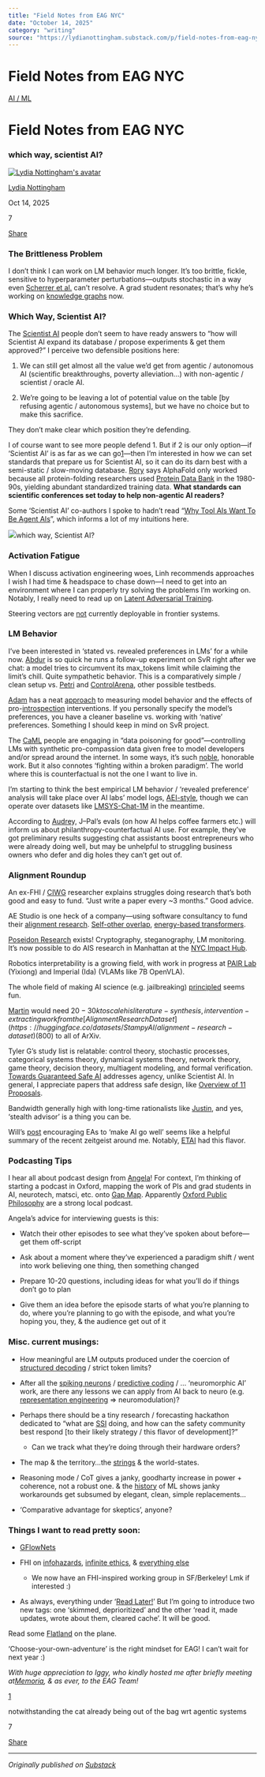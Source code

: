 ```yaml
---
title: "Field Notes from EAG NYC"
date: "October 14, 2025"
category: "writing"
source: "https://lydianottingham.substack.com/p/field-notes-from-eag-nyc"
---
```


# Field Notes from EAG NYC

[AI / ML](https://lydianottingham.substack.com/s/posts-about-ai/?utm_source=substack&utm_medium=menu)

# Field Notes from EAG NYC

### which way, scientist AI?

[![Lydia Nottingham's avatar](https://substackcdn.com/image/fetch/$s_!vtly!,w_36,h_36,c_fill,f_auto,q_auto:good,fl_progressive:steep/https%3A%2F%2Fsubstack-post-media.s3.amazonaws.com%2Fpublic%2Fimages%2F00b9f6ba-3b98-4eab-af7a-8b677e3d2c62_1126x1126.jpeg)](https://substack.com/@lydianottingham)

[Lydia Nottingham](https://substack.com/@lydianottingham)

Oct 14, 2025

7

[](https://lydianottingham.substack.com/p/field-notes-from-eag-nyc/comments)

[Share](javascript:void\(0\))

### The Brittleness Problem

I don’t think I can work on LM behavior much longer. It’s too brittle, fickle, sensitive to hyperparameter perturbations—outputs stochastic in a way even [Scherrer et al.](https://arxiv.org/abs/2307.14324) can’t resolve. A grad student resonates; that’s why he’s working on [knowledge graphs](https://arxiv.org/abs/2307.07697) now.

### Which Way, Scientist AI?

The [Scientist AI](https://arxiv.org/abs/2502.15657) people don’t seem to have ready answers to “how will Scientist AI expand its database / propose experiments & get them approved?” I perceive two defensible positions here:

  1. We can still get almost all the value we’d get from agentic / autonomous AI (scientific breakthroughs, poverty alleviation…) with non-agentic / scientist / oracle AI.

  2. We’re going to be leaving a lot of potential value on the table [by refusing agentic / autonomous systems], but we have no choice but to make this sacrifice.




They don’t make clear which position they’re defending.

I of course want to see more people defend 1. But if 2 is our only option—if ‘Scientist AI’ is as far as we can go[1](https://lydianottingham.substack.com/p/field-notes-from-eag-nyc#footnote-1-176117030)—then I’m interested in how we can set standards that prepare us for Scientist AI, so it can do its darn best with a semi-static / slow-moving database. [Rory](https://www.rory.bio/) says AlphaFold only worked because all protein-folding researchers used [Protein Data Bank](https://www.rcsb.org/) in the 1980-90s, yielding abundant standardized training data. **What standards can scientific conferences set today to help non-agentic AI readers?**

Some ‘Scientist AI’ co-authors I spoke to hadn’t read “[Why Tool AIs Want To Be Agent AIs](https://gwern.net/tool-ai)”, which informs a lot of my intuitions here.

[![](https://substackcdn.com/image/fetch/$s_!BSPQ!,w_1456,c_limit,f_auto,q_auto:good,fl_progressive:steep/https%3A%2F%2Fsubstack-post-media.s3.amazonaws.com%2Fpublic%2Fimages%2Fa5426cb4-01fa-4c6a-8327-b77317259920_1024x1024.png)](https://substackcdn.com/image/fetch/$s_!BSPQ!,f_auto,q_auto:good,fl_progressive:steep/https%3A%2F%2Fsubstack-post-media.s3.amazonaws.com%2Fpublic%2Fimages%2Fa5426cb4-01fa-4c6a-8327-b77317259920_1024x1024.png)which way, Scientist AI?

### Activation Fatigue

When I discuss activation engineering woes, Linh recommends approaches I wish I had time & headspace to chase down—I need to get into an environment where I can properly try solving the problems I’m working on. Notably, I really need to read up on [Latent Adversarial Training](https://arxiv.org/abs/2407.15549).

Steering vectors are [not](https://arxiv.org/abs/2505.03189) currently deployable in frontier systems.

### LM Behavior

I’ve been interested in ‘stated vs. revealed preferences in LMs’ for a while now. [Abdur](https://abdur-raheem.com/) is so quick he runs a follow-up experiment on SvR right after we chat: a model tries to circumvent its max_tokens limit while claiming the limit’s chill. Quite sympathetic behavior. This is a comparatively simple / clean setup vs. [Petri](https://www.anthropic.com/research/petri-open-source-auditing) and [ControlArena](https://control-arena.aisi.org.uk/), other possible testbeds.

[Adam](https://thatadammorris.com/) has a neat [approach](https://arxiv.org/abs/2505.17120) to measuring model behavior and the effects of pro-[introspection](https://arxiv.org/abs/2410.13787) interventions. If you personally specify the model’s preferences, you have a cleaner baseline vs. working with ‘native’ preferences. Something I should keep in mind on SvR project.

The [CaML](https://www.compassionml.com/) people are engaging in “data poisoning for good”—controlling LMs with synthetic pro-compassion data given free to model developers and/or spread around the internet. In some ways, it’s such [noble](https://x.com/boops_u/status/1976656590569881811), honorable work. But it also connotes ‘fighting within a broken paradigm’. The world where this is counterfactual is not the one I want to live in.

I’m starting to think the best empirical LM behavior / ‘revealed preference’ analysis will take place over AI labs’ model logs, [AEI-style](https://www.anthropic.com/economic-index), though we can operate over datasets like [LMSYS-Chat-1M](https://huggingface.co/datasets/lmsys/lmsys-chat-1m) in the meantime. 

According to [Audre](https://www.povertyactionlab.org/person/lorvo)y, J–Pal’s evals (on how AI helps coffee farmers etc.) will inform us about philanthropy-counterfactual AI use. For example, they’ve got preliminary results suggesting chat assistants boost entrepreneurs who were already doing well, but may be unhelpful to struggling business owners who defer and dig holes they can’t get out of.

### Alignment Roundup

An ex-FHI / [CIWG](https://causalincentives.com/) researcher explains struggles doing research that’s both good and easy to fund. “Just write a paper every ~3 months.” Good advice.

AE Studio is one heck of a company—using software consultancy to fund their [alignment research](https://ai-alignment.ae.studio/). [Self-other overlap](https://www.lesswrong.com/posts/hzt9gHpNwA2oHtwKX/self-other-overlap-a-neglected-approach-to-ai-alignment), [energy-based transformers](https://arxiv.org/abs/2507.02092).

[Poseidon Research](https://poseidonresearch.org/) exists! Cryptography, steganography, LM monitoring. It’s now possible to do AIS research in Manhattan at the [NYC Impact Hub](https://www.nycimpacthub.org/).

Robotics interpretability is a growing field, with work in progress at [PAIR Lab](https://www.pair.toronto.edu/) (Yixiong) and Imperial (Ida) (VLAMs like 7B OpenVLA). 

The whole field of making AI science (e.g. jailbreaking) [principled](https://arxiv.org/abs/2501.11183) seems fun.

[Martin](https://www.linkedin.com/in/martinleitgab/) would need $20-30k to scale his literature-synthesis, intervention-extracting work from the [Alignment Research Dataset](https://huggingface.co/datasets/StampyAI/alignment-research-dataset) ($800) to all of ArXiv.

Tyler G’s study list is relatable: control theory, stochastic processes, categorical systems theory, dynamical systems theory, network theory, game theory, decision theory, multiagent modeling, and formal verification. [Towards Guaranteed Safe AI](https://arxiv.org/abs/2405.06624) addresses agency, unlike Scientist AI. In general, I appreciate papers that address safe design, like [Overview of 11 Proposals](https://arxiv.org/abs/2012.07532).

Bandwidth generally high with long-time rationalists like [Justin](https://www.lesswrong.com/users/justinshovelain), and yes, ‘stealth advisor’ is a thing you can be.

Will’s [post](https://willmacaskill.substack.com/p/effective-altruism-in-the-age-of) encouraging EAs to ‘make AI go well’ seems like a helpful summary of the recent zeitgeist around me. Notably, [ETAI](https://digitaleconomy.stanford.edu/etai-course/) had this flavor. 

### Podcasting Tips

I hear all about podcast design from [Angela](https://angelatan.ca/)! For context, I’m thinking of starting a podcast in Oxford, mapping the work of PIs and grad students in AI, neurotech, matsci, etc. onto [Gap Map](https://www.gap-map.org/). Apparently [Oxford Public Philosophy](https://www.oxfordpublicphilosophy.com/) are a strong local podcast.

Angela’s advice for interviewing guests is this:

  * Watch their other episodes to see what they’ve spoken about before—get them off-script

  * Ask about a moment where they’ve experienced a paradigm shift / went into work believing one thing, then something changed

  * Prepare 10-20 questions, including ideas for what you’ll do if things don’t go to plan

  * Give them an idea before the episode starts of what you’re planning to do, where you’re planning to go with the episode, and what you’re hoping you, they, & the audience get out of it




### **Misc. current musings:**

  * How meaningful are LM outputs produced under the coercion of [structured decoding](https://www.bentoml.com/blog/structured-decoding-in-vllm-a-gentle-introduction) / strict token limits?

  * After all the [spiking neurons](https://igi-web.tugraz.at/PDF/85a.pdf) / [predictive coding](https://arxiv.org/abs/2202.09467) / … ‘neuromorphic AI’ work, are there any lessons we can apply from AI back to neuro (e.g. [representation engineering](https://arxiv.org/abs/2310.01405) ⇒ neuromodulation)?

  * Perhaps there should be a tiny research / forecasting hackathon dedicated to “what are [SSI](https://ssi.inc/) doing, and how can the safety community best respond [to their likely strategy / this flavor of development]?”

    * Can we track what they’re doing through their hardware orders?

  * The map & the territory…the [strings](https://github.com/centerforaisafety/emergent-values/blob/main/utility_analysis/shared_options/options_hierarchical.json) & the world-states. 

  * Reasoning mode / CoT gives a janky, goodharty increase in power + coherence, not a robust one. & the [history](https://lydianottingham.substack.com/p/9030-ml-reading-group-retrospective) of ML shows janky workarounds get subsumed by elegant, clean, simple replacements…

  * ‘Comparative advantage for skeptics’, anyone?




### **Things I want to read pretty soon:**

  * [GFlowNets](https://arxiv.org/abs/2111.09266)

  * FHI on [infohazards](https://nickbostrom.com/information-hazards.pdf), [infinite ethics](https://nickbostrom.com/ethics/infinite), & [everything else](https://www.futureofhumanityinstitute.org/)

    * We now have an FHI-inspired working group in SF/Berkeley! Lmk if interested :)

  * As always, everything under ‘[Read Later!](https://curius.app/lydia-nottingham/read-later)’ But I’m going to introduce two new tags: one ‘skimmed, deprioritized’ and the other ‘read it, made updates, wrote about them, cleared cache’. It will be good.




Read some [Flatland](https://ned.ipac.caltech.edu/level5/Abbott/paper.pdf) on the plane.

‘Choose-your-own-adventure’ is the right mindset for EAG! I can’t wait for next year :)

_With huge appreciation to Iggy, who kindly hosted me after briefly meeting at[Memoria](https://www.memoria.day/), & as ever, to the EAG Team!_

[1](https://lydianottingham.substack.com/p/field-notes-from-eag-nyc#footnote-anchor-1-176117030)

notwithstanding the cat already being out of the bag wrt agentic systems

7

[](https://lydianottingham.substack.com/p/field-notes-from-eag-nyc/comments)

[Share](javascript:void\(0\))


---

*Originally published on [Substack](https://lydianottingham.substack.com/p/field-notes-from-eag-nyc)*
